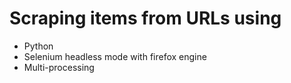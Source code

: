 # Scraping items from URLs using 
  - Python 
  - Selenium headless mode with firefox engine
  - Multi-processing
